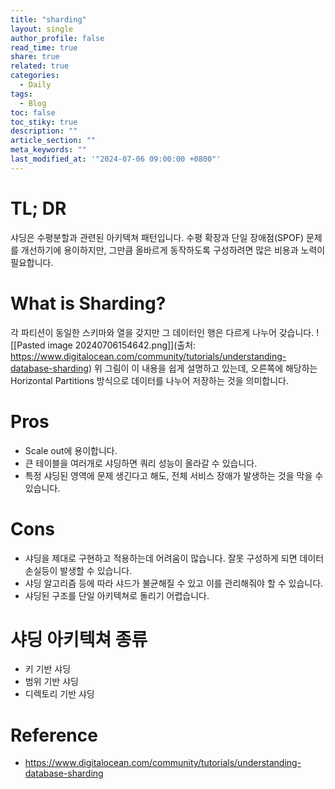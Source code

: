 ```yaml
---
title: "sharding"
layout: single
author_profile: false
read_time: true
share: true
related: true
categories:
  - Daily
tags:
  - Blog
toc: false
toc_stiky: true
description: ""
article_section: ""
meta_keywords: ""
last_modified_at: '"2024-07-06 09:00:00 +0800"'
---
```


# TL; DR
샤딩은 수평분할과 관련된 아키텍쳐 패턴입니다.
수평 확장과 단일 장애점(SPOF) 문제를 개선하기에 용이하지만, 그만큼 올바르게 동작하도록 구성하려면 많은 비용과 노력이 필요합니다.

# What is Sharding?
각 파티션이 동일한 스키마와 열을 갖지만 그 데이터인 행은 다르게 나누어 갖습니다.
![[Pasted image 20240706154642.png]](출처: https://www.digitalocean.com/community/tutorials/understanding-database-sharding)
위 그림이 이 내용을 쉽게 설명하고 있는데, 오른쪽에 해당하는 Horizontal Partitions 방식으로 데이터를 나누어 저장하는 것을 의미합니다.

# Pros
- Scale out에 용이합니다.
- 큰 테이블을 여러개로 샤딩하면 쿼리 성능이 올라갈 수 있습니다.
- 특정 샤딩된 영역에 문제 생긴다고 해도, 전체 서비스 장애가 발생하는 것을 막을 수 있습니다.

# Cons
- 샤딩을 제대로 구현하고 적용하는데 어려움이 많습니다. 잘못 구성하게 되면 데이터 손실등이 발생할 수 있습니다.
- 샤딩 알고리즘 등에 따라 샤드가 불균해질 수 있고 이를 관리해줘야 할 수 있습니다.
- 샤딩된 구조를 단일 아키텍쳐로 돌리기 어렵습니다.

# 샤딩 아키텍쳐 종류
- 키 기반 샤딩
- 범위 기반 샤딩
- 디렉토리 기반 샤딩

# Reference
- https://www.digitalocean.com/community/tutorials/understanding-database-sharding